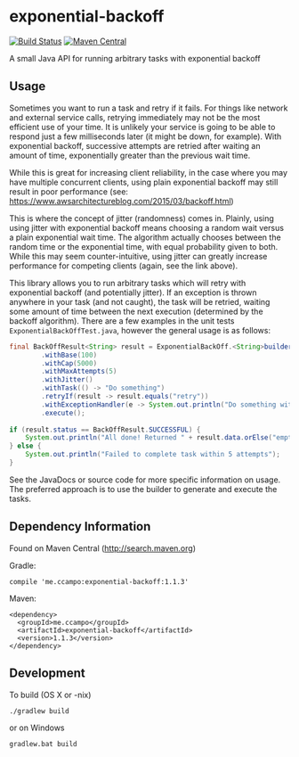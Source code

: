 # exponential-backoff

[![Build Status](https://travis-ci.org/ccampo133/exponential-backoff.svg?branch=master)](https://travis-ci.org/ccampo133/exponential-backoff)
[![Maven Central](https://img.shields.io/maven-central/v/me.ccampo/exponential-backoff.svg?style=flat)](https://search.maven.org/#search%7Cga%7C1%7Cg%3A%22me.ccampo%22%20AND%20a%3A%22exponential-backoff%22)

A small Java API for running arbitrary tasks with exponential backoff

## Usage

Sometimes you want to run a task and retry if it fails. For things like
network and external service calls, retrying immediately may not be the most
efficient use of your time. It is unlikely your service is going to
be able to respond just a few milliseconds later (it might be down, for 
example). With exponential backoff, successive attempts are retried after
waiting an amount of time, exponentially greater than the previous wait time.

While this is great for increasing client reliability, in the case where you
may have multiple concurrent clients, using plain exponential backoff may
still result in poor performance (see: 
https://www.awsarchitectureblog.com/2015/03/backoff.html)

This is where the concept of jitter (randomness) comes in. Plainly, using
using jitter with exponential backoff means choosing a random wait versus
a plain exponential wait time. The algorithm actually chooses between the
random time or the exponential time, with equal probability given to both.
While this may seem counter-intuitive, using jitter can greatly increase
performance for competing clients (again, see the link above).

This library allows you to run arbitrary tasks which will retry with
exponential backoff (and potentially jitter). If an exception is thrown
anywhere in your task (and not caught), the task will be retried, waiting
some amount of time between the next execution (determined by the backoff
algorithm). There are a few examples in the unit tests
`ExponentialBackOffTest.java`, however the general usage is as follows:

```java
final BackOffResult<String> result = ExponentialBackOff.<String>builder()
        .withBase(100)
        .withCap(5000)
        .withMaxAttempts(5)
        .withJitter()
        .withTask(() -> "Do something")
        .retryIf(result -> result.equals("retry"))
        .withExceptionHandler(e -> System.out.println("Do something with " + e))
        .execute();
        
if (result.status == BackOffResult.SUCCESSFUL) {
    System.out.println("All done! Returned " + result.data.orElse("empty"));
} else {
    System.out.println("Failed to complete task within 5 attempts");
}
```

See the JavaDocs or source code for more specific information on usage. The
preferred approach is to use the builder to generate and execute the tasks.

## Dependency Information

Found on Maven Central (http://search.maven.org)

Gradle:

    compile 'me.ccampo:exponential-backoff:1.1.3'
    
Maven:

    <dependency>
      <groupId>me.ccampo</groupId>
      <artifactId>exponential-backoff</artifactId>
      <version>1.1.3</version>
    </dependency>

## Development

To build (OS X or -nix)

    ./gradlew build
    
or on Windows

    gradlew.bat build
